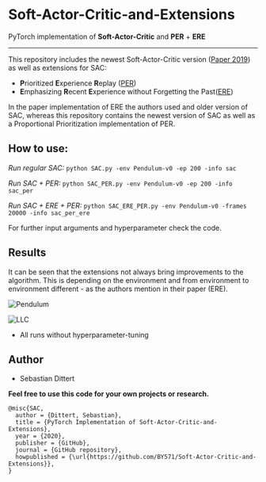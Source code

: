 # Soft-Actor-Critic-and-Extensions
PyTorch implementation of **Soft-Actor-Critic** and **PER** + **ERE**
_____________
This repository includes the newest Soft-Actor-Critic version ([Paper 2019](https://arxiv.org/abs/1812.05905)) as well as extensions for SAC:
- **P**rioritized **E**xperience **R**eplay ([PER](https://arxiv.org/abs/1511.05952))
- **E**mphasizing **R**ecent **E**xperience without Forgetting the Past([ERE](https://arxiv.org/abs/1906.04009))

In the paper implementation of ERE the authors used and older version of SAC, whereas this repository contains the newest version of SAC as well as a Proportional Prioritization implementation of PER. 

## How to use:

*Run regular SAC:* `python SAC.py -env Pendulum-v0 -ep 200 -info sac`

*Run SAC + PER:* `python SAC_PER.py -env Pendulum-v0 -ep 200 -info sac_per`

*Run SAC + ERE + PER:* `python SAC_ERE_PER.py -env Pendulum-v0 -frames 20000 -info sac_per_ere`

For further input arguments and hyperparameter check the code.


## Results 
It can be seen that the extensions not always bring improvements to the algorithm. This is depending on the environment and from environment to environment different - as the authors mention in their paper (ERE).

![Pendulum](imgs/SAC_PENDULUM.jpg)

![LLC](imgs/SAC_LLC.jpg)

- All runs without hyperparameter-tuning

## Author
- Sebastian Dittert

**Feel free to use this code for your own projects or research.**
```
@misc{SAC,
  author = {Dittert, Sebastian},
  title = {PyTorch Implementation of Soft-Actor-Critic-and-Extensions},
  year = {2020},
  publisher = {GitHub},
  journal = {GitHub repository},
  howpublished = {\url{https://github.com/BY571/Soft-Actor-Critic-and-Extensions}},
}
```
